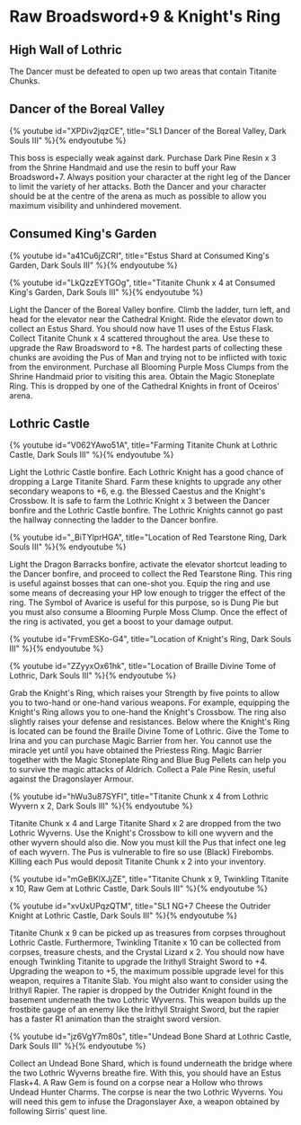 # Raw Broadsword+9 & Knight's Ring

## High Wall of Lothric

The Dancer must be defeated to open up two areas that contain Titanite Chunks.

## Dancer of the Boreal Valley

{% youtube id="XPDiv2jqzCE", title="SL1 Dancer of the Boreal Valley, Dark Souls III" %}{% endyoutube %}

This boss is especially weak against dark. Purchase Dark Pine Resin x 3 from the
Shrine Handmaid and use the resin to buff your Raw Broadsword+7. Always position
your character at the right leg of the Dancer to limit the variety of her
attacks. Both the Dancer and your character should be at the centre of the arena
as much as possible to allow you maximum visibility and unhindered movement.

## Consumed King's Garden

{% youtube id="a41Cu6jZCRI", title="Estus Shard at Consumed King's Garden, Dark Souls III" %}{% endyoutube %}

{% youtube id="LkQzzEYTGOg", title="Titanite Chunk x 4 at Consumed King's Garden, Dark Souls III" %}{% endyoutube %}

Light the Dancer of the Boreal Valley bonfire. Climb the ladder, turn left, and
head for the elevator near the Cathedral Knight. Ride the elevator down to
collect an Estus Shard. You should now have 11 uses of the Estus Flask. Collect
Titanite Chunk x 4 scattered throughout the area. Use these to upgrade the Raw
Broadsword to +8. The hardest parts of collecting these chunks are avoiding the
Pus of Man and trying not to be inflicted with toxic from the environment.
Purchase all Blooming Purple Moss Clumps from the Shrine Handmaid prior to
visiting this area. Obtain the Magic Stoneplate Ring. This is dropped by one of
the Cathedral Knights in front of Oceiros' arena.

## Lothric Castle

{% youtube id="V062YAwo51A", title="Farming Titanite Chunk at Lothric Castle, Dark Souls III" %}{% endyoutube %}

Light the Lothric Castle bonfire. Each Lothric Knight has a good chance of
dropping a Large Titanite Shard. Farm these knights to upgrade any other
secondary weapons to +6, e.g. the Blessed Caestus and the Knight's Crossbow. It
is safe to farm the Lothric Knight x 3 between the Dancer bonfire and the
Lothric Castle bonfire. The Lothric Knights cannot go past the hallway
connecting the ladder to the Dancer bonfire.

{% youtube id="_BiTYlprHGA", title="Location of Red Tearstone Ring, Dark Souls III" %}{% endyoutube %}

Light the Dragon Barracks bonfire, activate the elevator shortcut leading to the
Dancer bonfire, and proceed to collect the Red Tearstone Ring. This ring is
useful against bosses that can one-shot you. Equip the ring and use some means
of decreasing your HP low enough to trigger the effect of the ring. The Symbol
of Avarice is useful for this purpose, so is Dung Pie but you must also consume
a Blooming Purple Moss Clump. Once the effect of the ring is activated, you get
a boost to your damage output.

{% youtube id="FrvmESKo-G4", title="Location of Knight's Ring, Dark Souls III" %}{% endyoutube %}

{% youtube id="ZZyyxOx61hk", title="Location of Braille Divine Tome of Lothric, Dark Souls III" %}{% endyoutube %}

Grab the Knight's Ring, which raises your Strength by five points to allow you
to two-hand or one-hand various weapons. For example, equipping the Knight's
Ring allows you to one-hand the Knight's Crossbow. The ring also slightly raises
your defense and resistances. Below where the Knight's Ring is located can be
found the Braille Divine Tome of Lothric. Give the Tome to Irina and you can
purchase Magic Barrier from her. You cannot use the miracle yet until you have
obtained the Priestess Ring. Magic Barrier together with the Magic Stoneplate
Ring and Blue Bug Pellets can help you to survive the magic attacks of Aldrich.
Collect a Pale Pine Resin, useful against the Dragonslayer Armour.

{% youtube id="hWu3u87SYFI", title="Titanite Chunk x 4 from Lothric Wyvern x 2, Dark Souls III" %}{% endyoutube %}

Titanite Chunk x 4 and Large Titanite Shard x 2 are dropped from the two Lothric
Wyverns. Use the Knight's Crossbow to kill one wyvern and the other wyvern
should also die. Now you must kill the Pus that infect one leg of each wyvern.
The Pus is vulnerable to fire so use (Black) Firebombs. Killing each Pus would
deposit Titanite Chunk x 2 into your inventory.

{% youtube id="mGeBKlXJjZE", title="Titanite Chunk x 9, Twinkling Titanite x 10, Raw Gem at Lothric Castle, Dark Souls III" %}{% endyoutube %}

{% youtube id="xvUxUPqzQTM", title="SL1 NG+7 Cheese the Outrider Knight at Lothric Castle, Dark Souls III" %}{% endyoutube %}

Titanite Chunk x 9 can be picked up as treasures from corpses throughout Lothric
Castle. Furthermore, Twinkling Titanite x 10 can be collected from corpses,
treasure chests, and the Crystal Lizard x 2. You should now have enough
Twinkling Titanite to upgrade the Irithyll Straight Sword to +4. Upgrading the
weapon to +5, the maximum possible upgrade level for this weapon, requires a
Titanite Slab. You might also want to consider using the Irithyll Rapier. The
rapier is dropped by the Outrider Knight found in the basement underneath the
two Lothric Wyverns. This weapon builds up the frostbite gauge of an enemy like
the Irithyll Straight Sword, but the rapier has a faster R1 animation than the
straight sword version.

{% youtube id="jz6VgY7m80s", title="Undead Bone Shard at Lothric Castle, Dark Souls III" %}{% endyoutube %}

Collect an Undead Bone Shard, which is found underneath the bridge where the two
Lothric Wyverns breathe fire. With this, you should have an Estus Flask+4. A Raw
Gem is found on a corpse near a Hollow who throws Undead Hunter Charms. The
corpse is near the two Lothric Wyverns. You will need this gem to infuse the
Dragonslayer Axe, a weapon obtained by following Sirris' quest line.

